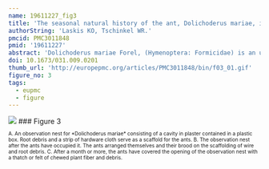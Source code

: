 ```yaml
---
name: 19611227_fig3
title: 'The seasonal natural history of the ant, Dolichoderus mariae, in Northern Florida.'
authorString: 'Laskis KO, Tschinkel WR.'
pmcid: PMC3011848
pmid: '19611227'
abstract: 'Dolichoderus mariae Forel, (Hymenoptera: Formicidae) is an uncommon, monomorphic but locally abundant, reddish-brown ant of peculiar nesting habits, whose range includes most of the eastern USA. In north Florida the ant excavates soil under wiregrass clumps or other plants with fibrous roots to form a single, large, shallow, conical or ovoid chamber broadly open to the surface around the plant base. Colonies are highly polygyne and, during the warm season, inhabit multiple nests connected only by above ground trails, over which nests exchange workers. Although monomorphic, worker size may differ significantly between colonies. The colony cycle is dominated by strong seasonal polydomy. From one or two over-wintering nests, the colonies expanded to occupy up to 60 nests by late summer, then retract once more to one or two nests by mid-winter. The worker-to-queen ratio changed greatly during this cycle, with over two thousand workers per queen during fall and winter, dropping to a low of about 300 during midsummer. Most of these summer queens probably die during the fall. Colonies reoccupy roughly the same area year to year even though they contract down to one or two nests in winter. Observation of fights in the contact zone between colonies suggested that the colonies are territorial. The ants subsist by tending aphids and scale insects for honeydew and scavenging for dead insects within their territories.'
doi: 10.1673/031.009.0201
thumb_url: 'http://europepmc.org/articles/PMC3011848/bin/f03_01.gif'
figure_no: 3
tags:
  - eupmc
  - figure
---
```

<img src='http://europepmc.org/articles/PMC3011848/bin/f03_01.jpg' style='max-height: 300px'>
### Figure 3
<p style='font-size: 10px;'>A. An observation nest for *Dolichoderus mariae* consisting of a cavity in plaster contained in a plastic box. Root debris and a strip of hardware cloth serve as a scaffold for the ants. B. The observation nest after the ants have occupied it. The ants arranged themselves and their brood on the scaffolding of wire and root debris. C. After a month or more, the ants have covered the opening of the observation nest with a thatch or felt of chewed plant fiber and debris.</p>